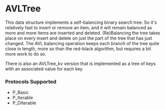 # AVLTree

This data structure implements a self-balancing binary search tree. So it's relatively fast to insert or remove an item, and it will remain balanced as more and more items are inserted and deleted. (Re)Balancing the tree takes place on every insert and delete on just the part of the tree that has just changed. The AVL balancing operation keeps each branch of the tree quite close in length, more so than the red-black algorithm, but requires a bit more work to do so. 

There is also an AVLTree_kv version that is implemented as a tree of keys with an associated value for each key.

### Protocols Supported

- P_Basic
- P_Iterable
- P_DIterable
